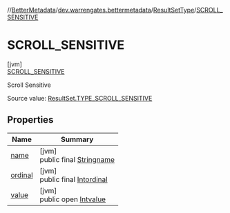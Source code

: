 //[BetterMetadata](../../../../index.md)/[dev.warrengates.bettermetadata](../../index.md)/[ResultSetType](../index.md)/[SCROLL_SENSITIVE](index.md)

# SCROLL_SENSITIVE

[jvm]\
[SCROLL_SENSITIVE](index.md)

Scroll Sensitive

Source value: [ResultSet.TYPE_SCROLL_SENSITIVE](https://docs.oracle.com/javase/8/docs/api/java/sql/ResultSet.html#TYPE_SCROLL_SENSITIVE--)

## Properties

| Name | Summary |
|---|---|
| [name](../../-version-column-type/-i-s_-p-s-e-u-d-o_-c-o-l-u-m-n/index.md#-372974862%2FProperties%2F-1216412040) | [jvm]<br>public final [String](https://kotlinlang.org/api/latest/jvm/stdlib/kotlin/-string/index.html)[name](../../-version-column-type/-i-s_-p-s-e-u-d-o_-c-o-l-u-m-n/index.md#-372974862%2FProperties%2F-1216412040) |
| [ordinal](../../-version-column-type/-i-s_-p-s-e-u-d-o_-c-o-l-u-m-n/index.md#-739389684%2FProperties%2F-1216412040) | [jvm]<br>public final [Int](https://kotlinlang.org/api/latest/jvm/stdlib/kotlin/-int/index.html)[ordinal](../../-version-column-type/-i-s_-p-s-e-u-d-o_-c-o-l-u-m-n/index.md#-739389684%2FProperties%2F-1216412040) |
| [value](../-f-o-r-w-a-r-d_-o-n-l-y/index.md#731134874%2FProperties%2F-1216412040) | [jvm]<br>public open [Int](https://kotlinlang.org/api/latest/jvm/stdlib/kotlin/-int/index.html)[value](../-f-o-r-w-a-r-d_-o-n-l-y/index.md#731134874%2FProperties%2F-1216412040) |
